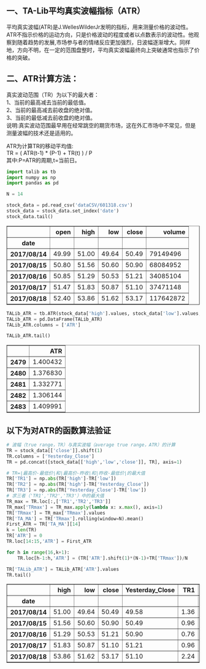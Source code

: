 
## 一、TA-Lib平均真实波幅指标（ATR）

平均真实波幅(ATR)是J.WellesWilderJr发明的指标，用来测量价格的波动性。ATR不指示价格的运动方向，只是价格波动的程度或者以点数表示的波动性。他观察到随着趋势的发展,市场参与者的情绪反应更加强烈，日波幅逐渐增大。同样地，方向不明，在一定的范围盘整时，平均真实波幅最终向上突破通常也指示了价格的突破。

## 二、ATR计算方法：

真实波动范围（TR）为以下的最大者：<br>
1、当前的最高减去当前的最低值。<br>
2、当前的最高减去前收盘的绝对值。<br>
3、当前的最低减去前收盘的绝对值。<br>
说明:真实波动范围最早用在经常跳空的期货市场，这在外汇市场中不常见，但是测量波幅的技术还是适用的。<br>

ATR为计算TR的移动平均值:<br>
TR = ( ATR(t-1) * (P-1) + TR(t) ) / P<br>
其中:P=ATR的周期,t=当前日。<br>


```python
import talib as tb
import numpy as np
import pandas as pd
```


```python
N = 14
```


```python
stock_data = pd.read_csv('dataCSV/601318.csv')
stock_data = stock_data.set_index('date')
stock_data.tail()
```




<div>
<style>
    .dataframe thead tr:only-child th {
        text-align: right;
    }

    .dataframe thead th {
        text-align: left;
    }

    .dataframe tbody tr th {
        vertical-align: top;
    }
</style>
<table border="1" class="dataframe">
  <thead>
    <tr style="text-align: right;">
      <th></th>
      <th>open</th>
      <th>high</th>
      <th>low</th>
      <th>close</th>
      <th>volume</th>
    </tr>
    <tr>
      <th>date</th>
      <th></th>
      <th></th>
      <th></th>
      <th></th>
      <th></th>
    </tr>
  </thead>
  <tbody>
    <tr>
      <th>2017/08/14</th>
      <td>49.99</td>
      <td>51.00</td>
      <td>49.64</td>
      <td>50.49</td>
      <td>79149496</td>
    </tr>
    <tr>
      <th>2017/08/15</th>
      <td>50.80</td>
      <td>51.56</td>
      <td>50.60</td>
      <td>50.90</td>
      <td>68084952</td>
    </tr>
    <tr>
      <th>2017/08/16</th>
      <td>50.85</td>
      <td>51.29</td>
      <td>50.53</td>
      <td>51.21</td>
      <td>34085104</td>
    </tr>
    <tr>
      <th>2017/08/17</th>
      <td>51.47</td>
      <td>51.83</td>
      <td>50.87</td>
      <td>51.10</td>
      <td>37471148</td>
    </tr>
    <tr>
      <th>2017/08/18</th>
      <td>52.40</td>
      <td>53.86</td>
      <td>51.62</td>
      <td>53.17</td>
      <td>117642872</td>
    </tr>
  </tbody>
</table>
</div>




```python
TALib_ATR = tb.ATR(stock_data['high'].values, stock_data['low'].values, stock_data['close'].values, timeperiod=N)
TALib_ATR = pd.DataFrame(TALib_ATR)
TALib_ATR.columns = ['ATR']
```


```python
TALib_ATR.tail()
```




<div>
<style>
    .dataframe thead tr:only-child th {
        text-align: right;
    }

    .dataframe thead th {
        text-align: left;
    }

    .dataframe tbody tr th {
        vertical-align: top;
    }
</style>
<table border="1" class="dataframe">
  <thead>
    <tr style="text-align: right;">
      <th></th>
      <th>ATR</th>
    </tr>
  </thead>
  <tbody>
    <tr>
      <th>2479</th>
      <td>1.400432</td>
    </tr>
    <tr>
      <th>2480</th>
      <td>1.376830</td>
    </tr>
    <tr>
      <th>2481</th>
      <td>1.332771</td>
    </tr>
    <tr>
      <th>2482</th>
      <td>1.306144</td>
    </tr>
    <tr>
      <th>2483</th>
      <td>1.409991</td>
    </tr>
  </tbody>
</table>
</div>



## 以下为对ATR的函数算法验证


```python
# 波幅（true range，TR）与真实波幅（average true range，ATR）的计算
TR = stock_data[['close']].shift(1)
TR.columns = ['Yesterday_Close']
TR = pd.concat([stock_data[['high','low','close']], TR], axis=1)
```


```python
# TR=∣最高价-最低价∣和∣最高价-昨收∣和∣昨收-最低价∣的最大值
TR['TR1'] = np.abs(TR['high']-TR['low'])
TR['TR2'] = np.abs(TR['high']-TR['Yesterday_Close'])
TR['TR3'] = np.abs(TR['Yesterday_Close']-TR['low'])
# 求三者（'TR1','TR2','TR3'）中的最大值
TR_max = TR.loc[:,['TR1','TR2','TR3']]
TR_max['TRmax'] = TR_max.apply(lambda x: x.max(), axis=1)
TR['TRmax'] = TR_max['TRmax'].values
TR['TA_MA'] = TR['TRmax'].rolling(window=N).mean()
First_ATR = TR['TA_MA'][14]
k = len(TR)
TR['ATR'] = 0
TR.loc[14:15,'ATR'] = First_ATR
```


```python
for h in range(16,k+1):
    TR.loc[h-1:h,'ATR'] = (TR['ATR'].shift(1)*(N-1)+TR['TRmax'])/N
```


```python
TR['TALib_ATR'] = TALib_ATR['ATR'].values
TR.tail()
```




<div>
<style>
    .dataframe thead tr:only-child th {
        text-align: right;
    }

    .dataframe thead th {
        text-align: left;
    }

    .dataframe tbody tr th {
        vertical-align: top;
    }
</style>
<table border="1" class="dataframe">
  <thead>
    <tr style="text-align: right;">
      <th></th>
      <th>high</th>
      <th>low</th>
      <th>close</th>
      <th>Yesterday_Close</th>
      <th>TR1</th>
      <th>TR2</th>
      <th>TR3</th>
      <th>TRmax</th>
      <th>TA_MA</th>
      <th>ATR</th>
      <th>TALib_ATR</th>
    </tr>
    <tr>
      <th>date</th>
      <th></th>
      <th></th>
      <th></th>
      <th></th>
      <th></th>
      <th></th>
      <th></th>
      <th></th>
      <th></th>
      <th></th>
      <th></th>
    </tr>
  </thead>
  <tbody>
    <tr>
      <th>2017/08/14</th>
      <td>51.00</td>
      <td>49.64</td>
      <td>50.49</td>
      <td>49.58</td>
      <td>1.36</td>
      <td>1.42</td>
      <td>0.06</td>
      <td>1.42</td>
      <td>1.350714</td>
      <td>1.400432</td>
      <td>1.400432</td>
    </tr>
    <tr>
      <th>2017/08/15</th>
      <td>51.56</td>
      <td>50.60</td>
      <td>50.90</td>
      <td>50.49</td>
      <td>0.96</td>
      <td>1.07</td>
      <td>0.11</td>
      <td>1.07</td>
      <td>1.340000</td>
      <td>1.376830</td>
      <td>1.376830</td>
    </tr>
    <tr>
      <th>2017/08/16</th>
      <td>51.29</td>
      <td>50.53</td>
      <td>51.21</td>
      <td>50.90</td>
      <td>0.76</td>
      <td>0.39</td>
      <td>0.37</td>
      <td>0.76</td>
      <td>1.276429</td>
      <td>1.332771</td>
      <td>1.332771</td>
    </tr>
    <tr>
      <th>2017/08/17</th>
      <td>51.83</td>
      <td>50.87</td>
      <td>51.10</td>
      <td>51.21</td>
      <td>0.96</td>
      <td>0.62</td>
      <td>0.34</td>
      <td>0.96</td>
      <td>1.297857</td>
      <td>1.306144</td>
      <td>1.306144</td>
    </tr>
    <tr>
      <th>2017/08/18</th>
      <td>53.86</td>
      <td>51.62</td>
      <td>53.17</td>
      <td>51.10</td>
      <td>2.24</td>
      <td>2.76</td>
      <td>0.52</td>
      <td>2.76</td>
      <td>1.407143</td>
      <td>1.409991</td>
      <td>1.409991</td>
    </tr>
  </tbody>
</table>
</div>


